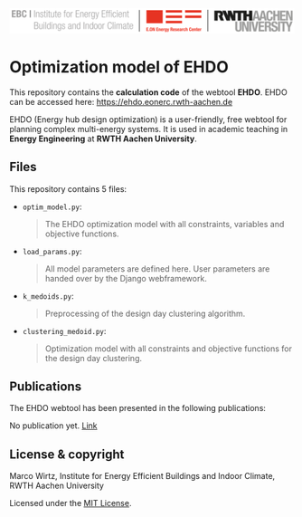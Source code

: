 ![E.ON EBC RWTH Aachen University](./resources/EBC_Logo.png)

# Optimization model of EHDO

This repository contains the **calculation code** of the webtool **EHDO**.
EHDO can be accessed here: https://ehdo.eonerc.rwth-aachen.de

EHDO (Energy hub design optimization) is a user-friendly, free webtool for planning complex multi-energy systems. It is used in academic teaching in **Energy Engineering** at **RWTH Aachen University**. 

## Files

This repository contains 5 files:

- ```optim_model.py```: 
     > The EHDO optimization model with all constraints, variables and objective functions.
- ```load_params.py```: 
     > All model parameters are defined here. User parameters are handed over by the Django webframework.
- ```k_medoids.py```:
     > Preprocessing of the design day clustering algorithm.
- ```clustering_medoid.py```:
	> Optimization model with all constraints and objective functions for the design day clustering.

   
## Publications

The EHDO webtool has been presented in the following publications:

No publication yet. [Link](http://www.example.com/)


## License & copyright

Marco Wirtz, Institute for Energy Efficient Buildings and Indoor Climate, RWTH Aachen University

Licensed under the [MIT License](LICENSE).
